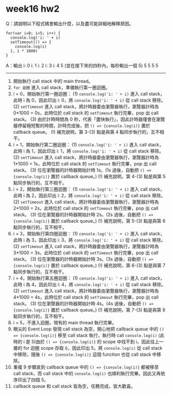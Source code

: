 # week16 hw2
Q：請說明以下程式碼會輸出什麼，以及盡可能詳細地解釋原因。

````
for(var i=0; i<5; i++) {
  console.log('i: ' + i)
  setTimeout(() => {
    console.log(i)
  }, i * 1000)
}
````
A：輸出
i: 0
i: 1
i: 2
i: 3
i: 4
5
(並在接下來的四秒內，每秒輸出一個 5)
5
5
5
5

---

1. 開始執行 call stack 中的 main thread。
2. `for 迴圈` 進入 call stack，準備執行第一圈迴圈。
3. i = 0，開始執行第一圈迴圈：
(1) `console.log('i: ' + i)` 進入 call stack，此時 i 為 0，因此印出 i: 0，將 `console.log('i: ' + i)` 從 call stack 移除。
(2) `setTimeout` 進入 call stack，將計時器委由瀏覽器執行，瀏覽器計時為 0*1000 = 0s，此時位於 call stack 的 `setTimeout` 執行完畢，pop 出 call stack。
(3) 由於計時時間為 0 秒，代表「盡快執行」，因此計時器僅會在瀏覽器停留極短暫的時間，計時完成後，把 `() => {console.log(i)}` 置於 callback queue。
(!) 補充說明，第 3-(3) 點是與第 4 點同步執行的，互不相干。
4. i = 1，開始執行第二圈迴圈：
(1) `console.log('i: ' + i)` 進入 call stack，此時 i 為 1，因此印出 i: 1，將 `console.log('i: ' + i)` 從 call stack 移除。
(2) `setTimeout` 進入 call stack，將計時器委由瀏覽器執行，瀏覽器計時為 1*1000 = 1s，此時位於 call stack 的 `setTimeout` 執行完畢，pop 出 call stack。
(3) 位在瀏覽器的計時器開始計時 1s。(1s 過後，自動把 `() => {console.log(i)}` 置於 callback queue。)
(!) 補充說明，第 4-(3) 點是與第 5 點同步執行的，互不相干。
5. i = 2，開始執行第三圈迴圈：
(1) `console.log('i: ' + i)` 進入 call stack，此時 i 為 2，因此印出 i: 2，將 `console.log('i: ' + i)` 從 call stack 移除。
(2) `setTimeout` 進入 call stack，將計時器委由瀏覽器執行，瀏覽器計時為 2*1000 = 2s，此時位於 call stack 的 `setTimeout` 執行完畢，pop 出 call stack。
(3) 位在瀏覽器的計時器開始計時 2s。(2s 過後，自動把 `() => {console.log(i)}` 置於 callback queue。)
(!) 補充說明，第 5-(3) 點是與第 6 點同步執行的，互不相干。
6. i = 3，開始執行第四圈迴圈：
(1) `console.log('i: ' + i)` 進入 call stack，此時 i 為 3，因此印出 i: 3，將 `console.log('i: ' + i)` 從 call stack 移除。
(2) `setTimeout` 進入 call stack，將計時器委由瀏覽器執行，瀏覽器計時為 3*1000 = 3s，此時位於 call stack 的 `setTimeout` 執行完畢，pop 出 call stack。
(3) 位在瀏覽器的計時器開始計時 3s。(3s 過後，自動把 `() => {console.log(i)}` 置於 callback queue。)
(!) 補充說明，第 6-(3) 點是與第 7 點同步執行的，互不相干。
7. i = 4，開始執行第五圈迴圈：
(1) `console.log('i: ' + i)` 進入 call stack，此時 i 為 4，因此印出 i: 4，將 `console.log('i: ' + i)` 從 call stack 移除。
(2) `setTimeout` 進入 call stack，將計時器委由瀏覽器執行，瀏覽器計時為 4*1000 = 4s，此時位於 call stack 的 `setTimeout` 執行完畢，pop 出 call stack。
(3) 位在瀏覽器的計時器開始計時 4s。(4s 過後，自動把 `() => {console.log(i)}` 置於 callback queue。)
(!) 補充說明，第 7-(3) 點是與第 8 點同步執行的，互不相干。
8. i = 5，不進入迴圈，現有的 main thread 執行完畢。
9. 眼尖的 Event Loop 發現 call stack 為空，開心地把 callback queue 中的 `() => {console.log(i)}` 移至 call stack 執行，執行時 call `console.log(i)` (此時的 i 是 5(由於 `() => {console.log(i)}` 的 scope 中找不到 i，因此往上一層的 for 迴圈 scope 存取 i)，因此印出 5。將 `console.log(i)` 從 call stack 中移除，隨後 `() => {console.log(i)}` 這個 function 也從 call stack 中移除。
10. 重複 9 步驟直到 callback queue 中的 `() => {console.log(i)}` 都被移至 call stack，而 call stack 中的 `console.log(i)` 也順利執行完畢。因此又再依序印出了四個 5。
11. callback queue 和 call stack 皆為空，任務完成，皆大歡喜。